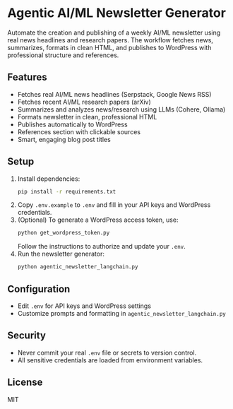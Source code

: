 
# Agentic AI/ML Newsletter Generator

Automate the creation and publishing of a weekly AI/ML newsletter using real news headlines and research papers. The workflow fetches news, summarizes, formats in clean HTML, and publishes to WordPress with professional structure and references.

## Features
- Fetches real AI/ML news headlines (Serpstack, Google News RSS)
- Fetches recent AI/ML research papers (arXiv)
- Summarizes and analyzes news/research using LLMs (Cohere, Ollama)
- Formats newsletter in clean, professional HTML
- Publishes automatically to WordPress
- References section with clickable sources
- Smart, engaging blog post titles

## Setup
1. Install dependencies:
	```bash
	pip install -r requirements.txt
	```
2. Copy `.env.example` to `.env` and fill in your API keys and WordPress credentials.
3. (Optional) To generate a WordPress access token, use:
	```bash
	python get_wordpress_token.py
	```
	Follow the instructions to authorize and update your `.env`.
4. Run the newsletter generator:
	```bash
	python agentic_newsletter_langchain.py
	```

## Configuration
- Edit `.env` for API keys and WordPress settings
- Customize prompts and formatting in `agentic_newsletter_langchain.py`

## Security
- Never commit your real `.env` file or secrets to version control.
- All sensitive credentials are loaded from environment variables.

## License
MIT
